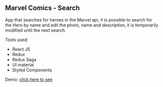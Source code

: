 ## Marvel Comics - Search

App that searches for heroes in the Marvel api, it is possible to search for the Hero by name and edit the photo, name and description, it is temporarily modified until the next search.

Tools used:

-   React JS
-   Redux
-   Redux Saga
-   UI material
-   Styled Components

Demo:
[click here to see](https://marvel-api-search.herokuapp.com/)
